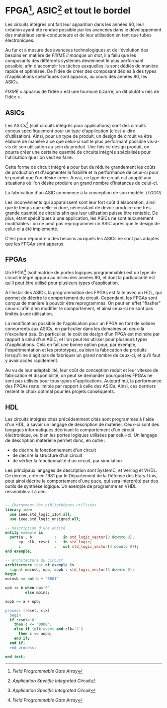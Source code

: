# FPGA[^fpga], ASIC[^asic] et tout le bordel

[^fpga]: *Field Programmable Gate Array*
[^asic]: *Application Specific Integrated Circuit*

Les circuits intégrés ont fait leur apparition dans les années 60, leur création ayant été rendue possible par les avancées dans le développement des matériaux semi-conducteurs et de leur utilisation en tant que tubes électroniques.

Au fur et à mesure des avancées technologiques et de l'évolution des besoins en matière de *FIXME il manque un mot*, il a fallu que les composants des différents systèmes deviennent le plus performant possible, afin d'accomplir les tâches auxquelles ils sont dédiés de manière rapide et optimisée. De l'idée de créer des composant dédiés à des types d'applications spécifiques sont apparus, au cours des années 80, les ASICs.

*FIXME* « apparus de l’idée » est une tournure bizarre, on dit plutôt « nés de l’idée ».

## ASICs

Les ASICs[^asic] (soit circuits intégrés pour applications) sont des circuits conçus spécifiquement pour un type d'application (c'est-à-dire d'utilisation). Ainsi, pour un type de produit, un design de circuit va être élaboré de manière à ce que celui-ci soit le plus performant possible vis-à-vis de son utilisation au sein du produit. Une fois ce design produit, on pourra créer une certaine quantité de circuits intégrés spécialisés pour l'utilisation que l'on veut en faire.

Cette forme de circuit intégré a pour but de réduire grandement les coûts de production et d'augmenter la fiabilité et la performance de celui-ci pour le produit que l'on désire créer. Aussi, ce type de circuit est adapté aux situations où l'on désire produire un grand nombre d'instances de celui-ci.

La fabrication d'un ASIC commence à la conception de son modèle. /*TODO*/

Les inconvénients qui apparaissent sont leur fort coût d'élaboration, ainsi que le temps que celle-ci dure, nécessitant de devoir produire une très grande quantité de circuits afin que leur utilisation puisse être rentable. De plus, étant spécifiques à une application, les ASICs ne sont aucunement modifiables : on ne peut pas reprogrammer un ASIC après que le design de celui-ci a été implémenté.


C'est pour répondre à des besoins auxquels les ASICs ne sont pas adaptés que les FPGAs sont apparus.

## FPGAs

Un FPGA[^fpga] (soit matrice de portes logiques programmable) est un type de circuit intégré apparu au milieu des années 80, et dont la particularité est qu'il peut être utilisé pour plusieurs types d'application.

A l'instar des ASICs, la programmation des FPGAs est faite avec un HDL, qui permet de décrire le comportement du circuit. Cependant, les FPGAs sont conçus de manière à pouvoir être reprogrammés. On peut en effet "flasher" ceux-ci afin d'en modifier le comportement, et ainsi ceux-ci ne sont pas limités à une utilisation.

La modification possible de l'application pour un FPGA en font de solides concurrents aux ASICs, en particulier dans les domaines où ceux-là n'excellent pas. En particulier, le coût de design d'un FPGA est moindre par rapport à celui d'un ASIC, et l'on peut les utiliser pour plusieurs types d'applications. Cela en fait une bonne option pour, par exemple, l'expérimentation et les prototypes, ou bien la fabrication de produits lorsqu'il ne s'agit pas de fabriquer un grand nombre de ceux-ci, et qu'il faut y avoir accès rapidement.

Au vu de leur adaptabilité, leur coût de conception réduit et leur vitesse de fabrication et disponibilité, on peut se demander pourquoi les FPGAs ne sont pas utilisés pour tous types d'applications. Aujourd'hui, la performance des FPGAs reste limitée par rapport à celle des ASICs. Ainsi, ces derniers restent le choix optimal pour les projets conséquents.


## HDL

Les circuits intégrés cités précédemment cités sont programmés à l'aide d'un HDL, à savoir un langage de description de matériel. Ceux-ci sont des langages informatiques décrivant le comportement d'un circuit électronique, ou bien les portes logiques utilisées par celui-ci. Un langage de description matérielle permet donc, en outre :

  - de décrire le fonctionnement d'un circuit
  - de décrire la structure d'un circuit
  - de vérfier la fonctionnalité d'un circuit, par simulation

Les principaux langages de description sont SystemC, et Verilog et VHDL. Ce dernier, créé en 1981 par le Département de la Défense des Etats-Unis, peut ainsi décrire le comportement d'une puce, qui sera interprété par des outils de synthèse logique. Un exemple de programme en VHDL ressemblerait à ceci.

```vhdl

-- Chargement des bibliothèques utilisées
library ieee
  use ieee.std_logic_1164.all;
  use ieee.std_logic_unsigned.all;

-- Description d'une entité
entity exemple is
  port(a , b          :   in std_logic_vector(3 downto 0);
      op, clk, reset  :   in std_logic;
      c               :   out std_logic_vector(3 downto 0));
end exemple;

-- Architecture du circuit
architecture test of exemple is
  signal moinsb, opb, aopb : std_logic_vector(3 downto 0);
begin
moinsb <= not b + "0001"

opb <= b when op='0'
         else moins;

aopb <= a + opb;

process (reset, clk)
  begin
  if reset='0'
    then c <= "0000";
    else if (clk'event and clk='1')
      then c <= aopb;
    end if;
  end if;
  end process;

end test;
```
